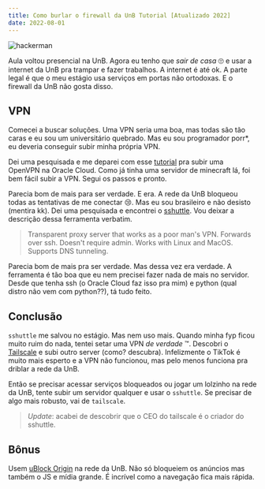 ```yaml
---
title: Como burlar o firewall da UnB Tutorial [Atualizado 2022]
date: 2022-08-01
---
```


![hackerman](/images/hackerman.jpg)

Aula voltou presencial na UnB. Agora eu tenho que _sair de casa_ 🙄 e usar a 
internet da UnB pra trampar e fazer trabalhos. A internet é até ok. A parte 
legal é que o meu estágio usa serviços em portas não ortodoxas. E o firewall 
da UnB não gosta disso.

## VPN

Comecei a buscar soluções. Uma VPN seria uma boa, mas todas são tão caras e eu
sou um universitário quebrado. Mas eu sou programador porr\*, eu deveria
conseguir subir minha própria VPN.

Dei uma pesquisada e me deparei com esse
[tutorial](https://blogs.oracle.com/developers/post/launching-your-own-free-private-vpn-in-the-oracle-cloud)
pra subir uma OpenVPN na Oracle Cloud. Como já tinha uma servidor de minecraft
lá, foi bem fácil subir a VPN. Segui os passos e pronto.

Parecia bom de mais para ser verdade. E era. A rede da UnB bloqueou todas as
tentativas de me conectar 😢. Mas eu sou brasileiro e não desisto (mentira kk).
Dei uma pesquisada e encontrei o
[sshuttle](https://github.com/sshuttle/sshuttle). Vou deixar a descrição dessa
ferramenta verbatim.

> Transparent proxy server that works as a poor man's VPN. Forwards over ssh.
> Doesn't require admin. Works with Linux and MacOS. Supports DNS tunneling.

Parecia bom de mais pra ser verdade. Mas dessa vez era verdade. A ferramenta é
tão boa que eu nem precisei fazer nada de mais no servidor. Desde que tenha ssh
(o Oracle Cloud faz isso pra mim) e python (qual distro não vem com python??),
tá tudo feito.

## Conclusão

`sshuttle` me salvou no estágio. Mas nem uso mais. Quando minha fyp ficou muito
ruim do nada, tentei setar uma VPN _de verdade_ ™. Descobri o
[Tailscale](https://tailscale.com/) e subi outro server (como? descubra).
Infelizmente o TikTok é muito mais esperto e a VPN não funcionou, mas pelo menos
funciona pra driblar a rede da UnB.

Então se precisar acessar serviços bloqueados ou jogar um lolzinho na rede da
UnB, tente subir um servidor qualquer e usar o `sshuttle`. Se precisar de algo
mais robusto, vai de `tailscale`.

> _Update_: acabei de descobrir que o CEO do tailscale é o criador do sshuttle.

## Bônus

Usem [uBlock Origin](https://ublockorigin.com/) na rede da UnB. Não só bloqueiem
os anúncios mas também o JS e mídia grande. É incrível como a navegação fica
mais rápida.
